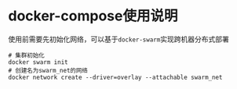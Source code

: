 # docker-compose使用说明



使用前需要先初始化网络，可以基于`docker-swarm`实现跨机器分布式部署

```shell
# 集群初始化
docker swarm init
# 创建名为swarm_net的网络
docker network create --driver=overlay --attachable swarm_net
```

